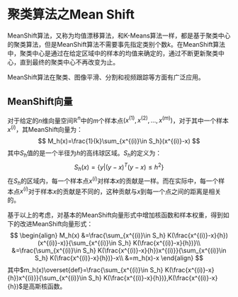 # 聚类算法之Mean Shift

MeanShift算法，又称为均值漂移算法，和K-Means算法一样，都是基于聚类中心的聚类算法，但是MeanShift算法不需要事先指定类别个数$k$。在MeanShift算法中，聚类中心是通过在给定区域中的样本的均值来确定的，通过不断更新聚类中心，直到最终的聚类中心不再改变为止。

MeanShift算法在聚类、图像平滑、分割和视频跟踪等方面有广泛应用。



## MeanShift向量

对于给定的$n$维向量空间$\mathbb{R}^n$中的$m$个样本点$(x^{(1)},x^{(2)},...,x^{(m)})$，对于其中一个样本$x^{(i)}$，其MeanShift向量为：
$$
M_h(x)=\frac{1}{k}\sum_{x^{(i)}\in S_h}(x^{(i)}-x)
$$
其中$S_h$值的是一个半径为$h$的高纬球区域。$S_h$的定义为：
$$
S_h(x)=\{y|(y-x)^T(y-x)\le h^2\}
$$
在$S_h$的区域内，每一个样本点$x^{(i)}$对样本$x$的贡献是一样。而在实际中，每一个样本点$x^{(i)}$对于样本$x$的贡献是不同的，这种贡献与$x$到每一个点之间的距离是相关的。

基于以上的考虑，对基本的MeanShift向量形式中增加核函数和样本权重，得到如下的改进MeanShift向量形式：
$$
\begin{align}
M_h(x)
&=\frac{\sum_{x^{(i)}\in S_h} K(\frac{x^{(i)}-x}{h})(x^{(i)}-x)}{\sum_{x^{(i)}\in S_h} K(\frac{x^{(i)}-x}{h})}\\
&=\frac{\sum_{x^{(i)}\in S_h} K(\frac{x^{(i)}-x}{h})x^{(i)}}{\sum_{x^{(i)}\in S_h} K(\frac{x^{(i)}-x}{h})}-x\\
&=m_h(x)-x
\end{align}
$$
其中$m_h(x)\overset{def}=\frac{\sum_{x^{(i)}\in S_h} K(\frac{x^{(i)}-x}{h})x^{(i)}}{\sum_{x^{(i)}\in S_h} K(\frac{x^{(i)}-x}{h})},K(\frac{x^{(i)}-x}{h})$是高斯核函数。

















































